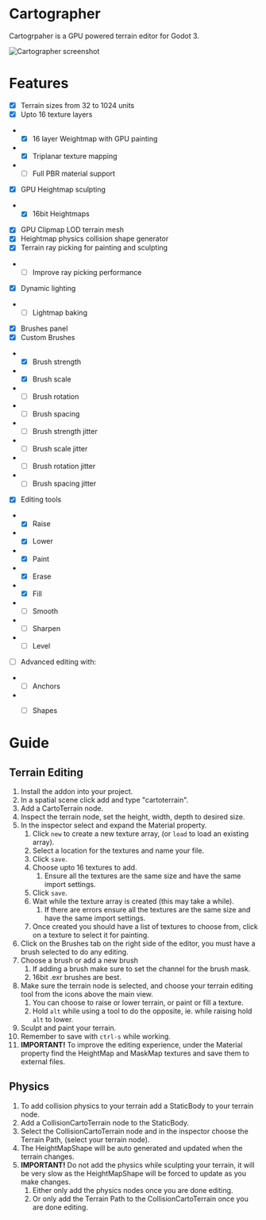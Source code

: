[screenshot]: https://raw.githubusercontent.com/awkwardpolygons/cartographer/master/addons/cartographer/screenshot.png "Cartographer screenshot"
# Cartographer
Cartogrpaher is a GPU powered terrain editor for Godot 3.

![][screenshot]

# Features

- [x] Terrain sizes from 32 to 1024 units
- [x] Upto 16 texture layers
- - [x] 16 layer Weightmap with GPU painting
- - [x] Triplanar texture mapping
- - [ ] Full PBR material support
- [x] GPU Heightmap sculpting
- - [x] 16bit Heightmaps
- [x] GPU Clipmap LOD terrain mesh
- [x] Heightmap physics collision shape generator
- [x] Terrain ray picking for painting and sculpting
- - [ ] Improve ray picking performance
- [x] Dynamic lighting
- - [ ] Lightmap baking
- [x] Brushes panel
- [x] Custom Brushes
- - [x] Brush strength
- - [x] Brush scale
- - [ ] Brush rotation
- - [ ] Brush spacing
- - [ ] Brush strength jitter
- - [ ] Brush scale jitter
- - [ ] Brush rotation jitter
- - [ ] Brush spacing jitter
- [x] Editing tools
- - [x] Raise
- - [x] Lower
- - [x] Paint
- - [x] Erase
- - [x] Fill
- - [ ] Smooth
- - [ ] Sharpen
- - [ ] Level
- [ ] Advanced editing with:
- - [ ] Anchors
- - [ ] Shapes


# Guide
## Terrain Editing

1. Install the addon into your project.
2. In a spatial scene click add and type "cartoterrain".
3. Add a CartoTerrain node.
4. Inspect the terrain node, set the height, width, depth to desired size.
5. In the inspector select and expand the Material property.
   1. Click `new` to create a new texture array, (or `load` to load an existing array).
   2. Select a location for the textures and name your file.
   3. Click `save`.
   4. Choose upto 16 textures to add.
      1. Ensure all the textures are the same size and have the same import settings.
   5. Click `save`.
   6. Wait while the texture array is created (this may take a while).
      1. If there are errors ensure all the textures are the same size and have the same import settings.
   7. Once created you should have a list of textures to choose from, click on a texture to select it for painting.
6. Click on the Brushes tab on the right side of the editor, you must have a brush selected to do any editing.
7. Choose a brush or add a new brush
   1. If adding a brush make sure to set the channel for the brush mask.
   2. 16bit .exr brushes are best.
8. Make sure the terrain node is selected, and choose your terrain editing tool from the icons above the main view.
   1. You can choose to raise or lower terrain, or paint or fill a texture.
   2. Hold `alt` while using a tool to do the opposite, ie. while raising hold `alt` to lower.
9. Sculpt and paint your terrain.
10. Remember to save with `ctrl-s` while working.
11. **IMPORTANT!** To improve the editing experience, under the Material property find the HeightMap and MaskMap textures and save them to external files.

## Physics

1. To add collision physics to your terrain add a StaticBody to your terrain node.
2. Add a CollisionCartoTerrain node to the StaticBody.
3. Select the CollisionCartoTerrain node and in the inspector choose the Terrain Path, (select your terrain node).
4. The HeightMapShape will be auto generated and updated when the terrain changes.
5. **IMPORTANT!** Do not add the physics while sculpting your terrain, it will be very slow as the HeightMapShape will be forced to update as you make changes.
   1. Either only add the physics nodes once you are done editing.
   2. Or only add the Terrain Path to the CollisionCartoTerrain once you are done editing.

